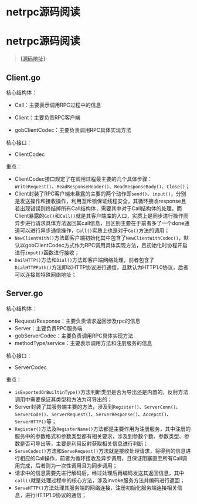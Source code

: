 # netrpc源码阅读



# netrpc源码阅读

> [[源码地址]](https://github.com/golang/go/tree/master/src/net/rpc)


## Client.go

核心结构体：

- Call：主要表示调用RPC过程中的信息
- Client：主要负责RPC客户端

- gobClientCodec：主要负责调用RPC具体实现方法

核心接口：

- ClientCodec

重点：

- ClientCodec接口规定了在调用过程最主要的几个具体步骤：`WriteRequest()`、`ReadResponseHeader()`、`ReadResponseBody()`、`Close()`；
- Client封装了RPC客户端未暴露的主要的两个动作即`send()`、`input()`，分别是发送操作和接收操作，利用互斥锁保证线程安全，其循环接收response且若出现错误则终结掉所有Call结构体，需要其中对于Call结构体的处理。而Client暴露的`Go()`和`Call()`就是其客户端库的入口，实质上是同步进行操作而异步进行请求具体方法返回其call信息，且区别主要在于前者多了一个done通道可以进行异步通信操作，`Call()`实质上也是对于`Go()`方法的调用；
- `NewClientWith()`方法即客户端初始化其中包含了`NewClientWithCodec()`，默认以gobClientCodec方式作为RPC调用具体实现方法，且初始化时协程开启进行`input()`函数进行接收；
- `DailHTTP()`方法和`Dial()`方法即客户端网络处理，前者包含了`DialHTTPPath()`方法即以HTTP协议进行通信，且默认为HTTP1.0协议，后者可以连接其特殊网络地址；

## Server.go

核心结构体：

- Request/Response：主要负责请求返回涉及rpc的信息
- Server：主要负责RPC服务端
- gobServerCodec：主要负责调用RPC具体实现方法
- methodType/service：主要表示调用方法和注册服务的信息

核心接口：

- ServerCodec

重点：

- `isExportedOrBuiltinType()`方法判断类型是否为导出还是内置的，反射方法调用中需要保证其类型和方法为可导出的；
- Server封装了其服务端主要的方法，涉及到`Register()`、`ServerConn()`、`ServerCode()`、`ServerRequest()`、`ServerResponse()`、`Accepct()`、`ServerHTTP()`等；
- `Register()`方法及`RegisterName()`方法都是主要作用为注册服务，其中注册的服务中的参数格式和参数类型都有相关要求，涉及到参数个数、参数类型、参数是否可导出等，主要是利用反射获取相关信息进行判断；
- `ServeCodec()`方法和`ServeRequest()`方法就是接收处理请求，将得到的信息进行相应的Call操作，前者为循环接收及异步调用，且保证阻塞直至所有Call调用完成，后者则为一次性调用且为同步调用；
- 请求中的信息需要先进行解码后，经过处理后再编码发送其返回信息，其中`call()`就是处理过程中的核心方法，涉及invoke服务方法并编码进行返回；
- `ServeHTTP()`方法处理其服务端的网络连接，注册初始化服务端连接相关信息，进行HTTP1.0协议的通信；
